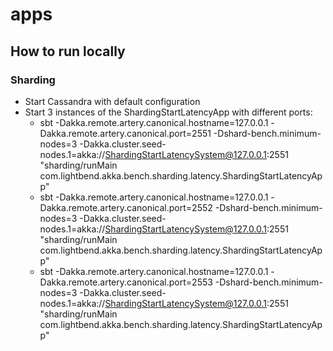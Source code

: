 # apps

## How to run locally

### Sharding

* Start Cassandra with default configuration
* Start 3 instances of the ShardingStartLatencyApp with different ports:
  * sbt -Dakka.remote.artery.canonical.hostname=127.0.0.1 -Dakka.remote.artery.canonical.port=2551 -Dshard-bench.minimum-nodes=3 -Dakka.cluster.seed-nodes.1=akka://ShardingStartLatencySystem@127.0.0.1:2551 "sharding/runMain com.lightbend.akka.bench.sharding.latency.ShardingStartLatencyApp"
  * sbt -Dakka.remote.artery.canonical.hostname=127.0.0.1 -Dakka.remote.artery.canonical.port=2552 -Dshard-bench.minimum-nodes=3 -Dakka.cluster.seed-nodes.1=akka://ShardingStartLatencySystem@127.0.0.1:2551 "sharding/runMain com.lightbend.akka.bench.sharding.latency.ShardingStartLatencyApp"
  * sbt -Dakka.remote.artery.canonical.hostname=127.0.0.1 -Dakka.remote.artery.canonical.port=2553 -Dshard-bench.minimum-nodes=3 -Dakka.cluster.seed-nodes.1=akka://ShardingStartLatencySystem@127.0.0.1:2551 "sharding/runMain com.lightbend.akka.bench.sharding.latency.ShardingStartLatencyApp"


